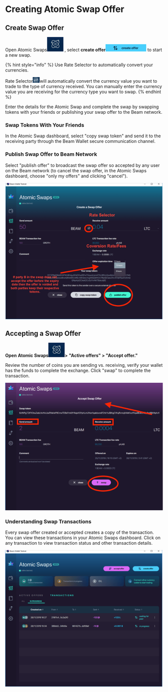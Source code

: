# Creating Atomic Swap Offer

## Create Swap Offer

Open Atomic Swaps<img src=".gitbook/assets/Screen Shot 2021-07-03 at 5.08.03 PM.png" alt="" data-size="line"> , select **create offer**<img src=".gitbook/assets/Screen Shot 2021-07-27 at 6.39.33 PM.png" alt="" data-size="line"> to start a new swap. &#x20;

{% hint style="info" %}
Use Rate Selector to automatically convert your currencies.

Rate Selector<img src=".gitbook/assets/Screen Shot 2021-07-27 at 6.39.50 PM.png" alt="" data-size="line">will automatically convert the currency value you want to trade to the type of currency received. You can manually enter the currency value you are receiving for the currency type you want to swap.&#x20;
{% endhint %}

Enter the details for the Atomic Swap and complete the swap by swapping tokens with your friends or publishing your swap offer to the Beam network.

### Swap Tokens With Your Friends

In the Atomic Swap dashboard, select "copy swap token" and send it to the receiving party through the Beam Wallet secure communication channel.

### Publish Swap Offer to Beam Network

Select "publish offer" to broadcast the swap offer so accepted by any user on the Beam network (to cancel the swap offer, in the Atomic Swaps dashboard, choose "only my offers" and clicking "cancel").

![](<.gitbook/assets/Screen Shot 2021-05-15 at 3.14.51 PM.png>)

## Accepting a Swap Offer

**Open** **Atomic Swaps**<img src=".gitbook/assets/Screen Shot 2021-07-03 at 5.08.03 PM.png" alt="" data-size="line">**>** **"Active offers" > "Accept offer."**

Review the number of coins you are sending vs. receiving, verify your wallet has the funds to complete the exchange. Click "swap" to complete the transaction.

![](<.gitbook/assets/Screen Shot 2021-05-15 at 4.02.45 PM.png>)

### Understanding Swap Transactions

Every swap offer created or accepted creates a copy of the transaction. You can view these transactions in your Atomic Swaps dashboard. Click on any transaction to view transaction status and other transaction details.

![](<.gitbook/assets/Screen Shot 2021-05-18 at 6.04.07 PM.png>)


